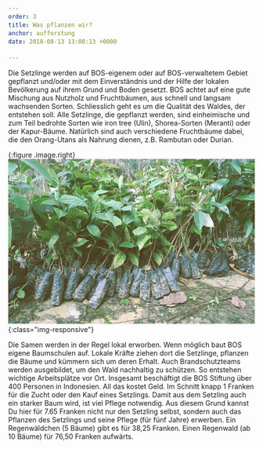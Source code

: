 ```yaml
---
order: 3
title: Was pflanzen wir?
anchor: aufforstung
date: 2018-08-13 13:08:13 +0000

---
```

Die Setzlinge werden auf BOS-eigenem oder auf BOS-verwaltetem Gebiet gepflanzt und/oder mit dem Einverständnis und der Hilfe der lokalen Bevölkerung auf ihrem Grund und Boden gesetzt. BOS achtet auf eine gute Mischung aus Nutzholz und Fruchtbäumen, aus schnell und langsam wachsenden Sorten. Schliesslich geht es um die Qualität des Waldes, der entstehen soll. Alle Setzlinge, die gepflanzt werden, sind einheimische und zum Teil bedrohte Sorten wie iron tree (Ulin), Shorea-Sorten (Meranti) oder der Kapur-Bäume. Natürlich sind auch verschiedene Fruchtbäume dabei, die den Orang-Utans als Nahrung dienen, z.B. Rambutan oder Durian.

{:figure .image.right}
![Setzlinge](assets/img/setzlinge.jpg){:class="img-responsive"}

Die Samen werden in der Regel lokal erworben. Wenn möglich baut BOS eigene Baumschulen auf. Lokale Kräfte ziehen dort die Setzlinge, pflanzen die Bäume und kümmern sich um deren Erhalt. Auch Brandschutzteams werden ausgebildet, um den Wald nachhaltig zu schützen. So entstehen wichtige Arbeitsplätze vor Ort. Insgesamt beschäftigt die BOS Stiftung über 400 Personen in Indonesien.
All das kostet Geld. Im Schnitt knapp 1 Franken für die Zucht oder den Kauf eines Setzlings. Damit aus dem Setzling auch ein starker Baum wird, ist viel Pflege notwendig. Aus diesem Grund kannst Du hier für 7.65 Franken nicht nur den Setzling selbst, sondern auch das Pflanzen des Setzlings und seine Pflege (für fünf Jahre) erwerben. Ein Regenwäldchen (5 Bäume) gibt es für 38,25 Franken. Einen Regenwald (ab 10 Bäume) für 76,50 Franken aufwärts.